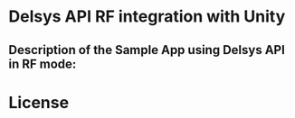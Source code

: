 # Delsys API RF integration with Unity

## Description of the Sample App using Delsys API in RF mode:




# License

